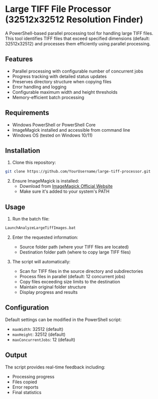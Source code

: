 # Large TIFF File Processor (32512x32512 Resolution Finder)

A PowerShell-based parallel processing tool for handling large TIFF files. This tool identifies TIFF files that exceed specified dimensions (default: 32512x32512) and processes them efficiently using parallel processing.

## Features

- Parallel processing with configurable number of concurrent jobs
- Progress tracking with detailed status updates
- Preserves directory structure when copying files
- Error handling and logging
- Configurable maximum width and height thresholds
- Memory-efficient batch processing

## Requirements

- Windows PowerShell or PowerShell Core
- ImageMagick installed and accessible from command line
- Windows OS (tested on Windows 10/11)

## Installation

1. Clone this repository:
```bash
git clone https://github.com/YourUsername/large-tiff-processor.git
```

2. Ensure ImageMagick is installed:
   - Download from [ImageMagick Official Website](https://imagemagick.org/script/download.php)
   - Make sure it's added to your system's PATH

## Usage

1. Run the batch file:
```bash
LaunchAnalyzeLargeTiffImages.bat
```

2. Enter the requested information:
   - Source folder path (where your TIFF files are located)
   - Destination folder path (where to copy large TIFF files)

3. The script will automatically:
   - Scan for TIFF files in the source directory and subdirectories
   - Process files in parallel (default: 12 concurrent jobs)
   - Copy files exceeding size limits to the destination
   - Maintain original folder structure
   - Display progress and results

## Configuration

Default settings can be modified in the PowerShell script:
- `maxWidth`: 32512 (default)
- `maxHeight`: 32512 (default)
- `maxConcurrentJobs`: 12 (default)

## Output

The script provides real-time feedback including:
- Processing progress
- Files copied
- Error reports
- Final statistics
